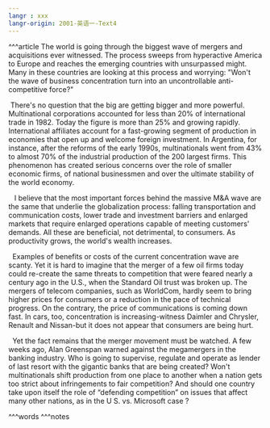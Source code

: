 ```yaml
---
langr : xxx
langr-origin: 2001-英语一-Text4
---
```


^^^article
The world is going through the biggest wave of mergers and acquisitions ever witnessed. The process sweeps from hyperactive America to Europe and reaches the emerging countries with unsurpassed might. Many in these countries are looking at this process and worrying: "Won't the wave of business concentration turn into an uncontrollable anti-competitive force?"

 There's no question that the big are getting bigger and more powerful. Multinational corporations accounted for less than 20% of international trade in 1982. Today the figure is more than 25% and growing rapidly. International affiliates account for a fast-growing segment of production in economies that open up and welcome foreign investment. In Argentina, for instance, after the reforms of the early 1990s, multinationals went from 43% to almost 70% of the industrial production of the 200 largest firms. This phenomenon has created serious concerns over the role of smaller economic firms, of national businessmen and over the ultimate stability of the world economy.

   I believe that the most important forces behind the massive M&A wave are the same that underlie the globalization process: falling transportation and communication costs, lower trade and investment barriers and enlarged markets that require enlarged operations capable of meeting customers' demands. All these are beneficial, not detrimental, to consumers. As productivity grows, the world's wealth increases.

  Examples of benefits or costs of the current concentration wave are scanty. Yet it is hard to imagine that the merger of a few oil firms today could re-create the same threats to competition that were feared nearly a century ago in the U.S., when the Standard Oil trust was broken up. The mergers of telecom companies, such as WorldCom, hardly seem to bring higher prices for consumers or a reduction in the pace of technical progress. On the contrary, the price of communications is coming down fast. In cars, too, concentration is increasing-witness Daimler and Chrysler, Renault and Nissan-but it does not appear that consumers are being hurt.

  Yet the fact remains that the merger movement must be watched. A few weeks ago, Alan Greenspan warned against the megamergers in the banking industry. Who is going to supervise, regulate and operate as lender of last resort with the gigantic banks that are being created? Won't multinationals shift production from one place to another when a nation gets too strict about infringements to fair competition? And should one country take upon itself the role of “defending competition” on issues that affect many other nations, as in the U S. vs. Microsoft case ?





^^^words
^^^notes
